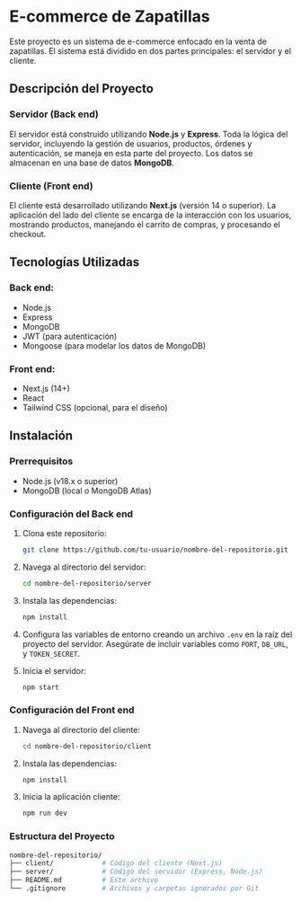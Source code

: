 # E-commerce de Zapatillas

Este proyecto es un sistema de e-commerce enfocado en la venta de zapatillas. El sistema está dividido en dos partes principales: el servidor y el cliente. 

## Descripción del Proyecto

### Servidor (Back end)
El servidor está construido utilizando **Node.js** y **Express**. Toda la lógica del servidor, incluyendo la gestión de usuarios, productos, órdenes y autenticación, se maneja en esta parte del proyecto. Los datos se almacenan en una base de datos **MongoDB**.

### Cliente (Front end)
El cliente está desarrollado utilizando **Next.js** (versión 14 o superior). La aplicación del lado del cliente se encarga de la interacción con los usuarios, mostrando productos, manejando el carrito de compras, y procesando el checkout.

## Tecnologías Utilizadas

### Back end:
- Node.js
- Express
- MongoDB
- JWT (para autenticación)
- Mongoose (para modelar los datos de MongoDB)

### Front end:
- Next.js (14+)
- React
- Tailwind CSS (opcional, para el diseño)

## Instalación

### Prerrequisitos
- Node.js (v18.x o superior)
- MongoDB (local o MongoDB Atlas)

### Configuración del Back end

1. Clona este repositorio:

    ```bash
    git clone https://github.com/tu-usuario/nombre-del-repositorio.git
    ```

2. Navega al directorio del servidor:

    ```bash
    cd nombre-del-repositorio/server
    ```

3. Instala las dependencias:

    ```bash
    npm install
    ```

4. Configura las variables de entorno creando un archivo `.env` en la raíz del proyecto del servidor. Asegúrate de incluir variables como `PORT`, `DB_URL`, y `TOKEN_SECRET`.

5. Inicia el servidor:

    ```bash
    npm start
    ```

### Configuración del Front end

1. Navega al directorio del cliente:

    ```bash
    cd nombre-del-repositorio/client
    ```

2. Instala las dependencias:

    ```bash
    npm install
    ```

3. Inicia la aplicación cliente:

    ```bash
    npm run dev
    ```

### Estructura del Proyecto

```bash
nombre-del-repositorio/
├── client/            # Código del cliente (Next.js)
├── server/            # Código del servidor (Express, Node.js)
├── README.md          # Este archivo
└── .gitignore         # Archivos y carpetas ignorados por Git
